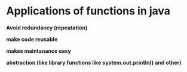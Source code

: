 # Applications of functions in java

**Avoid redundancy (repeatation)**

**make code reusable**

**makes maintanance easy**

**abstraction (like library functions like system.out.println() and other)**
